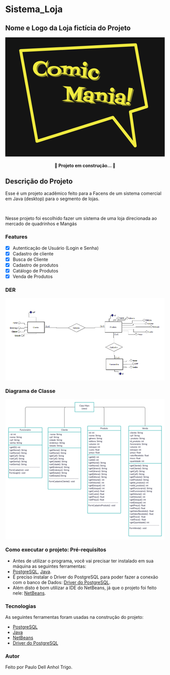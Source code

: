 # Sistema_Loja

## Nome e Logo da Loja fictícia do Projeto
<img align="center" src="/IMAGENS/Logo Loja.png" alt="logo"/>
<br>
<h4 align="center"> 
	🚧  Projeto em construção...  🚧
</h4>

## Descrição do Projeto
<p > Esse é um projeto acadêmico feito para a Facens de um sistema comercial em Java (desktop) para o segmento de lojas.</p>
<br>
<p >Nesse projeto foi escolhido fazer um sistema de uma loja direcionada ao mercado de quadrinhos e Mangás </p>

### Features

- [x] Autenticação de Usuário (Login e Senha)
- [x] Cadastro de cliente
- [x] Busca de Cliente
- [x] Cadastro de produtos
- [x] Catálogo de Produtos
- [x] Venda de Produtos

### DER
<img align="center" src="/IMAGENS/diagrama de entidade e relacionamento para banco de dados/DER - Sistema_Loja.png" alt="logo"/>
<br>

### Diagrama de Classe
<img align="center" src="/IMAGENS/Diagrama de Classes/Diagrama de Classes - Sistema_Loja.png" alt="logo"/>
<br>

### Como executar o projeto: Pré-requisitos

- Antes de utilizar o programa, você vai precisar ter instalado em sua máquina as seguintes ferramentas:
- [PostgreSQL](https://www.postgresql.org/download/), [Java](https://www.java.com/pt-BR/download/). 
- É preciso instalar o Driver do PostgreSQL para poder fazer a conexão com o banco de Dados: [Driver do PostgreSQL](https://mvnrepository.com/artifact/org.postgresql/postgresql/42.2.5).
- Além disto é bom utilizar a IDE do NetBeans, já que o projeto foi feito nele: [NetBeans](https://netbeans.org/downloads/8.2/rc/).

### Tecnologias

As seguintes ferramentas foram usadas na construção do projeto:

- [PostgreSQL](https://www.postgresql.org/download/)
- [Java](https://www.java.com/pt-BR/download/)
- [NetBeans](https://netbeans.org/downloads/8.2/rc/)
- [Driver do PostgreSQL](https://mvnrepository.com/artifact/org.postgresql/postgresql/42.2.5)

### Autor
Feito por Paulo Dell Anhol Trigo.
